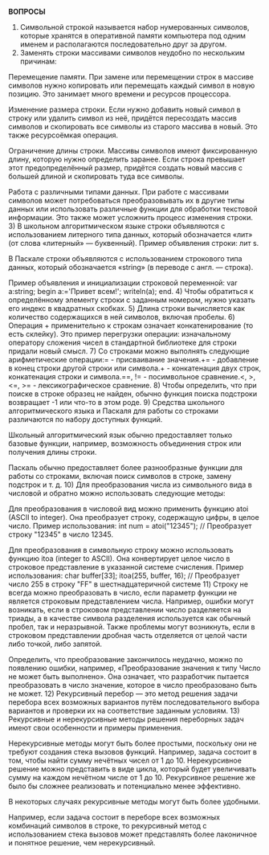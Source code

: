 **ВОПРОСЫ**

1) Символьной строкой называется набор нумерованных символов, которые хранятся в оперативной памяти компьютера под одним именем и располагаются последовательно друг за другом.
2) Заменять строки массивами символов неудобно по нескольким причинам: 

Перемещение памяти. При замене или перемещении строк в массиве символов нужно копировать или перемещать каждый символ в новую позицию. Это занимает много времени и ресурсов процессора. 

Изменение размера строки. Если нужно добавить новый символ в строку или удалить символ из неё, придётся пересоздать массив символов и скопировать все символы из старого массива в новый. Это также ресурсоёмкая операция. 

Ограничение длины строки. Массивы символов имеют фиксированную длину, которую нужно определить заранее. Если строка превышает этот предопределённый размер, придётся создать новый массив с большей длиной и скопировать туда все символы. 

Работа с различными типами данных. При работе с массивами символов может потребоваться преобразовывать их в другие типы данных или использовать различные функции для обработки текстовой информации. Это также может усложнить процесс изменения строки.
3) В школьном алгоритмическом языке строки объявляются с использованием литерного типа данных, который обозначается «лит» (от слова «литерный» — буквенный). Пример объявления строки: лит s. 

В Паскале строки объявляются с использованием строкового типа данных, который обозначается «string» (в переводе с англ. — строка). 

 Пример объявления и инициализации строковой переменной: var a:string; begin a:='Привет всем!'; writeln(a); end.
4) Чтобы обратиться к определённому элементу строки с заданным номером, нужно указать его индекс в квадратных скобках. 
5)  Длина строки вычисляется как количество содержащихся в ней символов, включая пробелы.
6) Операция + применительно к строкам означает конкатенирование (то есть склейку). Это пример перегрузки операции: изначальному оператору сложения чисел в стандартной библиотеке для строки придали новый смысл.
7) Со строками можно выполнять следующие арифметические операции:= - присваивание значения.+= - добавление в конец строки другой строки или символа.+ - конкатенация двух строк, конкатенация строки и символа.==, != - посимвольное сравнение.<, >, <=, >= - лексикографическое сравнение.
8) Чтобы определить, что при поиске в строке образец не найден, обычно функция поиска подстроки возвращает -1 или что-то в этом роде. 
9) Средства школьного алгоритмического языка и Паскаля для работы со строками различаются по набору доступных функций. 

Школьный алгоритмический язык обычно предоставляет только базовые функции, например, возможность объединения строк или получения длины строки. 

Паскаль обычно предоставляет более разнообразные функции для работы со строками, включая поиск символов в строке, замену подстрок и т. д.
10) Для преобразования числа из символьного вида в числовой и обратно можно использовать следующие методы:

Для преобразования в числовой вид можно применить функцию atoi (ASCII to integer). Она преобразует строку, содержащую цифры, в целое число. Пример использования: int num = atoi("12345"); // Преобразует строку "12345" в число 12345. 

Для преобразования в символьную строку можно использовать функцию itoa (integer to ASCII). Она конвертирует целое число в строковое представление в указанной системе счисления. Пример использования: char buffer[33]; itoa(255, buffer, 16); // Преобразует число 255 в строку "FF" в шестнадцатеричной системе
11) Строку не всегда можно преобразовать в число, если параметр функции не является строковым представлением числа. 
Например, ошибки могут возникать, если в строковом представлении число разделяется на триады, а в качестве символа разделения используется как обычный пробел, так и неразрывной. Также проблемы могут возникнуть, если в строковом представлении дробная часть отделяется от целой части либо точкой, либо запятой.

Определить, что преобразование закончилось неудачно, можно по появлению ошибки, например, «Преобразование значения к типу Число не может быть выполнено». Она означает, что разработчик пытается преобразовать в число значение, которое в число преобразовано быть не может.
12) Рекурсивный перебор — это метод решения задачи перебора всех возможных вариантов путём последовательного выбора вариантов и проверки их на соответствие заданным условиям.
13) Рекурсивные и нерекурсивные методы решения переборных задач имеют свои особенности и примеры применения. 

Нерекурсивные методы могут быть более простыми, поскольку они не требуют создания стека вызовов функций. Например, задача состоит в том, чтобы найти сумму нечётных чисел от 1 до 10. Нерекурсивное решение можно представить в виде цикла, который будет увеличивать сумму на каждом нечётном числе от 1 до 10. Рекурсивное решение же было бы сложнее реализовать и потенциально менее эффективно. 

В некоторых случаях рекурсивные методы могут быть более удобными.

 Например, если задача состоит в переборе всех возможных комбинаций символов в строке, то рекурсивный метод с использованием стека вызовов может представлять более лаконичное и понятное решение, чем нерекурсивный.
